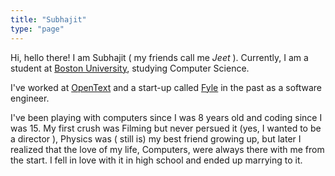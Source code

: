 ```yaml
---
title: "Subhajit"
type: "page"
---
```


Hi, hello there! I am Subhajit ( my friends call me *Jeet* ). Currently, I am a student at [Boston University](https://www.bu.edu/), studying Computer Science.

I've worked at [OpenText](https://www.opentext.com/) and a start-up called [Fyle](https://www.fylehq.com/) in the past as a software engineer.

I've been playing with computers since I was 8 years old and coding since I was 15. My first crush was Filming but never persued it (yes, I wanted to be a director ), Physics was ( still is) my best friend growing up, but later I realized that the love of my life, Computers, were always there with me from the start. I fell in love with it in high school and ended up marrying to it.